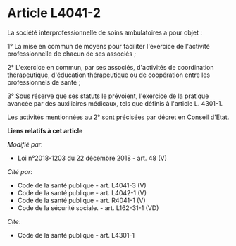 # Article L4041-2

La société interprofessionnelle de soins ambulatoires a pour objet : 

1° La mise en commun de moyens pour faciliter l'exercice de l'activité professionnelle de chacun de ses associés ; 

2° L'exercice en commun, par ses associés, d'activités de coordination thérapeutique, d'éducation thérapeutique ou de
coopération entre les professionnels de santé ; 

3° Sous réserve que ses statuts le prévoient, l'exercice de la pratique avancée par des auxiliaires médicaux, tels que
définis à l'article L. 4301-1. 

Les activités mentionnées au 2° sont précisées par décret en Conseil d'Etat.

**Liens relatifs à cet article**

_Modifié par_:

  - Loi n°2018-1203 du 22 décembre 2018 - art. 48 (V)

_Cité par_:

  - Code de la santé publique - art. L4041-3 (V)
  - Code de la santé publique - art. L4042-1 (V)
  - Code de la santé publique - art. R4041-1 (V)
  - Code de la sécurité sociale. - art. L162-31-1 (VD)

_Cite_:

  - Code de la santé publique - art. L4301-1

